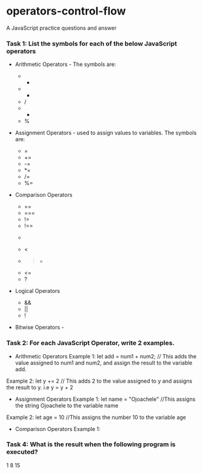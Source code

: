 # operators-control-flow

A JavaScript practice questions and answer

### Task 1: List the symbols for each of the below JavaScript operators

- Arithmetic Operators - The symbols are:

  - -
  - -
  - /
  - -
  - %

- Assignment Operators - used to assign values to variables. The symbols are:

  - =
  - +=
  - -=
  - \*=
  - /=
  - %=

- Comparison Operators

  - ==
  - ===
  - !=
  - !==
  - >
  - <
  - > =
  - <=
  - ?

- Logical Operators

  - &&
  - ||
  - !

- Bitwise Operators -

### Task 2: For each JavaScript Operator, write 2 examples.

- Arithmetic Operators
  Example 1: let add = num1 + num2; // This adds the value assigned to num1 and num2, and assign the result to the variable add.

Example 2: let y += 2 // This adds 2 to the value assigned to y and assigns the result to y. i.e y = y + 2

- Assignment Operators
  Example 1: let name = "Ojoachele" //This assigns the string Ojoachele to the variable name

Example 2: let age = 10 //This assigns the number 10 to the variable age

- Comparison Operators
  Example 1:

### Task 4: What is the result when the following program is executed?

1
8
15
